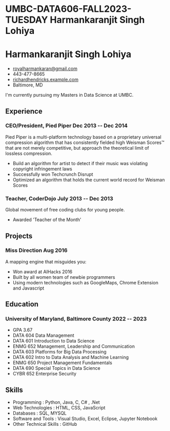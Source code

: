 # UMBC-DATA606-FALL2023-TUESDAY Harmankaranjit Singh Lohiya 

<!-- The (first) h1 will be used as the <title> of the HTML page -->
# Harmankaranjit Singh Lohiya 

<!-- The unordered list immediately after the h1 will be formatted on a single
line. It is intended to be used for contact details -->
- <royalharmankaran@gmail.com>
- 443-477-8665
- [richardhendricks.example.com](http://richardhendricks.example.com)
- Baltimore, MD

<!-- The paragraph after the h1 and ul and before the first h2 is optional. It
is intended to be used for a short summary. -->
I'm currently pursuing my Masters in Data Science at UMBC.

## Experience

<!-- You have to wrap the "left" and "right" half of these headings in spans by
hand -->
### <span>CEO/President, Pied Piper</span> <span>Dec 2013 -- Dec 2014</span>

Pied Piper is a multi-platform technology based on a proprietary universal
compression algorithm that has consistently fielded high Weisman Scores™ that
are not merely competitive, but approach the theoretical limit of lossless
compression.

 - Build an algorithm for artist to detect if their music was violating
   copyright infringement laws
 - Successfully won Techcrunch Disrupt
 - Optimized an algorithm that holds the current world record for Weisman Scores

### <span>Teacher, CoderDojo</span> <span>July 2013 -- Dec 2013</span>

Global movement of free coding clubs for young people.

 - Awarded 'Teacher of the Month'

## Projects

### <span>Miss Direction</span> <span>Aug 2016</span>

A mapping engine that misguides you:

   - Won award at AIHacks 2016
   - Built by all women team of newbie programmers
   - Using modern technologies such as GoogleMaps, Chrome Extension and Javascript

## Education

### <span>University of Maryland, Baltimore County</span> <span>2022 -- 2023</span>

  - GPA 3.67
  - DATA 604 Data Management
  - DATA 601 Introduction to Data Science
  - ENMG 652 Management, Leadership and Communication
  - DATA 603 Platforms for Big Data Processing
  - DATA 602 Intro to Data Analysis and Machine Learning
  - ENMG 650 Project Management Fundamentals
  - DATA 690 Special Topics in Data Science
  - CYBR 652 Enterprise Security

## Skills

- Programming :	Python, Java, C, C# , .Net
- Web Technologies :	HTML, CSS, JavaScript
- Databases :	SQL, MYSQL
- Software and Tools	: Visual Studio, Excel, Eclipse, Jupyter Notebook
- Other Technical Skills	: GitHub 
